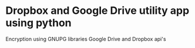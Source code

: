 # Dropbox and Google Drive utility app using python
Encryption using GNUPG libraries
Google Drive and Dropbox api's

